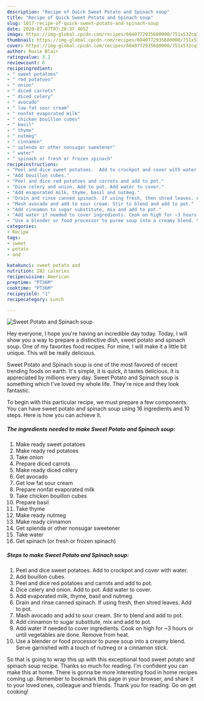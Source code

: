 ```yaml
---
description: "Recipe of Quick Sweet Potato and Spinach soup"
title: "Recipe of Quick Sweet Potato and Spinach soup"
slug: 1017-recipe-of-quick-sweet-potato-and-spinach-soup
date: 2020-07-07T07:28:37.465Z
image: https://img-global.cpcdn.com/recipes/6040772935680000/751x532cq70/sweet-potato-and-spinach-soup-recipe-main-photo.jpg
thumbnail: https://img-global.cpcdn.com/recipes/6040772935680000/751x532cq70/sweet-potato-and-spinach-soup-recipe-main-photo.jpg
cover: https://img-global.cpcdn.com/recipes/6040772935680000/751x532cq70/sweet-potato-and-spinach-soup-recipe-main-photo.jpg
author: Roxie Blair
ratingvalue: 3.2
reviewcount: 6
recipeingredient:
- " sweet potatoes"
- " red potatoes"
- " onion"
- " diced carrots"
- " diced celery"
- " avocado"
- " low fat sour cream"
- " nonfat evaporated milk"
- " chicken bouillon cubes"
- " basil"
- " thyme"
- " nutmeg"
- " cinnamon"
- " splenda or other nonsugar sweetener"
- " water"
- " spinach or fresh or frozen spinach"
recipeinstructions:
- "Peel and dice sweet potatoes.  Add to crockpot and cover with water."
- "Add bouillon cubes."
- "Peel and dice red potatoes and carrots and add to pot."
- "Dice celery and onion. Add to pot. Add water to cover."
- "Add evaporated milk, thyme, basil and nutmeg."
- "Drain and rinse canned spinach. If using fresh, then shred leaves. Add to pot."
- "Mash avocado and add to sour cream. Stir to blend and add to pot."
- "Add cinnamon to sugar substitute, mix and add to pot."
- "Add water if needed to cover ingredients. Cook on high for ~3 hours or until vegetables are done.  Remove from heat."
- "Use a blender or food processor to puree soup into a creamy blend. Serve garnished with a touch of nutmeg or a cinnamon stick."
categories:
- Recipe
tags:
- sweet
- potato
- and

katakunci: sweet potato and 
nutrition: 282 calories
recipecuisine: American
preptime: "PT36M"
cooktime: "PT36M"
recipeyield: "1"
recipecategory: Lunch

---
```



![Sweet Potato and Spinach soup](https://img-global.cpcdn.com/recipes/6040772935680000/751x532cq70/sweet-potato-and-spinach-soup-recipe-main-photo.jpg)

Hey everyone, I hope you're having an incredible day today. Today, I will show you a way to prepare a distinctive dish, sweet potato and spinach soup. One of my favorites food recipes. For mine, I will make it a little bit unique. This will be really delicious.

Sweet Potato and Spinach soup is one of the most favored of recent trending foods on earth. It's simple, it is quick, it tastes delicious. It is appreciated by millions every day. Sweet Potato and Spinach soup is something which I've loved my whole life. They're nice and they look fantastic.




To begin with this particular recipe, we must prepare a few components. You can have sweet potato and spinach soup using 16 ingredients and 10 steps. Here is how you can achieve it.

<!--inarticleads1-->

##### The ingredients needed to make Sweet Potato and Spinach soup:

1. Make ready  sweet potatoes
1. Make ready  red potatoes
1. Take  onion
1. Prepare  diced carrots
1. Make ready  diced celery
1. Get  avocado
1. Get  low fat sour cream
1. Prepare  nonfat evaporated milk
1. Take  chicken bouillon cubes
1. Prepare  basil
1. Take  thyme
1. Make ready  nutmeg
1. Make ready  cinnamon
1. Get  splenda or other nonsugar sweetener
1. Take  water
1. Get  spinach (or fresh or frozen spinach)




<!--inarticleads2-->

##### Steps to make Sweet Potato and Spinach soup:

1. Peel and dice sweet potatoes.  Add to crockpot and cover with water.
1. Add bouillon cubes.
1. Peel and dice red potatoes and carrots and add to pot.
1. Dice celery and onion. Add to pot. Add water to cover.
1. Add evaporated milk, thyme, basil and nutmeg.
1. Drain and rinse canned spinach. If using fresh, then shred leaves. Add to pot.
1. Mash avocado and add to sour cream. Stir to blend and add to pot.
1. Add cinnamon to sugar substitute, mix and add to pot.
1. Add water if needed to cover ingredients. Cook on high for ~3 hours or until vegetables are done.  Remove from heat.
1. Use a blender or food processor to puree soup into a creamy blend. Serve garnished with a touch of nutmeg or a cinnamon stick.




So that is going to wrap this up with this exceptional food sweet potato and spinach soup recipe. Thanks so much for reading. I'm confident you can make this at home. There is gonna be more interesting food in home recipes coming up. Remember to bookmark this page in your browser, and share it to your loved ones, colleague and friends. Thank you for reading. Go on get cooking!
